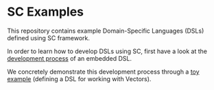 SC Examples
===============

This repository contains example Domain-Specific Languages (DSLs) defined using SC framework.

In order to learn how to develop DSLs using SC, first have a look at the [development process](https://github.com/epfldata/sc-examples/wiki/Development-process) of an embedded DSL.

We concretely demonstrate this development process through a [toy example](https://github.com/epfldata/sc-examples/vector-dsl/) (defining a DSL for working with Vectors).
